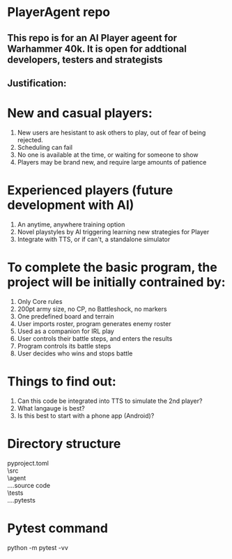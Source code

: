 # PlayerAgent repo

## This repo is for an AI Player ageent for Warhammer 40k. It is open for addtional developers, testers and strategists

## Justification:

# New and casual players:
1. New users are hesistant to ask others to play, out of fear of being rejected. 
2. Scheduling can fail
3. No one is available at the time, or waiting for someone to show
4. Players may be brand new, and require large amounts of patience

# Experienced players (future development with AI)
1. An anytime, anywhere training option
2. Novel playstyles by AI triggering learning new strategies for Player
3. Integrate with TTS, or if can't, a standalone simulator

# To complete the basic program, the project will be initially contrained by:

1. Only Core rules 
2. 200pt army size, no CP, no Battleshock, no markers
3. One predefined board and terrain
4. User imports roster, program generates enemy roster
5. Used as a companion for IRL play
6. User controls their battle steps, and enters the results
7. Program controls its battle steps
8. User decides who wins and stops battle

# Things to find out:
1. Can this code be integrated into TTS to simulate the 2nd player?
2. What langauge is best?
3. Is this best to start with a phone app (Android)?


# Directory structure

pyproject.toml   
\src   
    \agent   
	  ....source code   
\tests   
	  ....pytests   
	  

# Pytest command
python -m pytest -vv


